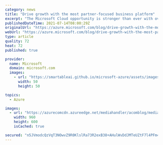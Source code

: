 ```yaml
---
category: news
title: "Drive growth with the most partner-focused business platform"
excerpt: "The Microsoft Cloud opportunity is stronger than ever with over 95 percent of Fortune 500 companies using Azure, over 145 million daily active users on Microsoft Teams, and over 250,000 organizations using Microsoft Dynamics 365 and the Power Platform to run and transform their businesses—partners are"
publishedDateTime: 2021-07-14T08:00:29Z
originalUrl: "https://azure.microsoft.com/blog/drive-growth-with-the-most-partnerfocused-business-platform/"
webUrl: "https://azure.microsoft.com/blog/drive-growth-with-the-most-partnerfocused-business-platform/"
type: article
quality: 72
heat: 72
published: true

provider:
  name: Microsoft
  domain: microsoft.com
  images:
    - url: "https://smartableai.github.io/microsoft-azure/assets/images/organizations/microsoft.com-50x50.jpg"
      width: 50
      height: 50

topics:
  - Azure

images:
  - url: "https://azurecomcdn.azureedge.net/mediahandler/acomblog/media/Default/blog/efb5835a-8a44-49f4-b70d-363783e698b7.png"
    width: 960
    height: 600
    isCached: true

secured: "n5JVmodcQzVqT3NOwvZ9R0KlslRa73R2exB38+AHulWvDdJMTeUZtF7l4PFm4D7NzbbJkbQYbqICdwBMjDRgh8FvMr1jWEFKoWDGfWRkLp8TQbYL+sul/E/ndGmwSjv9mhSrU6cClOxknWtndg1hJzPWR9vfRBK1+9Ozl7ds8BT1VFLq/d1YfqCp64GwbJ+Nzc4qxBYPHHbERMc7IMXTIl/OirWUtkNtXPu4P+ExtEVHGEMvNRwe7VoeFjy/GfFagmlXhPBwfj54YbAyKvjVGOF1cFtYv7zw5BqGIQD4o/Y8YsUg2bdhO1vg6atglE86aMoMhP65k7BGFyDFWngSnHPPTdR1y7DczHloC7WVPbc=;WURC4msKaiMZPsTxHELD4g=="
---
```


